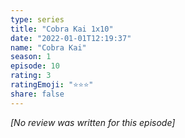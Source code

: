 ```yaml
---
type: series
title: "Cobra Kai 1x10"
date: "2022-01-01T12:19:37"
name: "Cobra Kai"
season: 1
episode: 10
rating: 3
ratingEmoji: "⭐️⭐️⭐️"
share: false
---
```


*[No review was written for this episode]*
